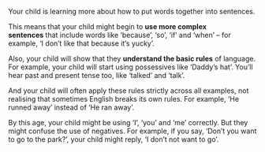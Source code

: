 Your child is learning more about how to put words together into sentences.

This means that your child might begin to **use more complex sentences** that include words like ‘because’, ‘so’, ‘if’ and ‘when’ – for example, ‘I don’t like that because it’s yucky’.

Also, your child will show that they **understand the basic rules** of language. For example, your child will start using possessives like ‘Daddy’s hat’. You’ll hear past and present tense too, like ‘talked’ and ‘talk’.

And your child will often apply these rules strictly across all examples, not realising that sometimes English breaks its own rules. For example, ‘He runned away’ instead of ‘He ran away’.

By this age, your child might be using ‘I’, ‘you’ and ‘me’ correctly. But they might confuse the use of negatives. For example, if you say, ‘Don’t you want to go to the park?’, your child might reply, ‘I don’t not want to go’.